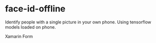 # face-id-offline
Identify people with a single picture in your own phone.
Using tensorflow models loaded on phone.

Xamarin Form
